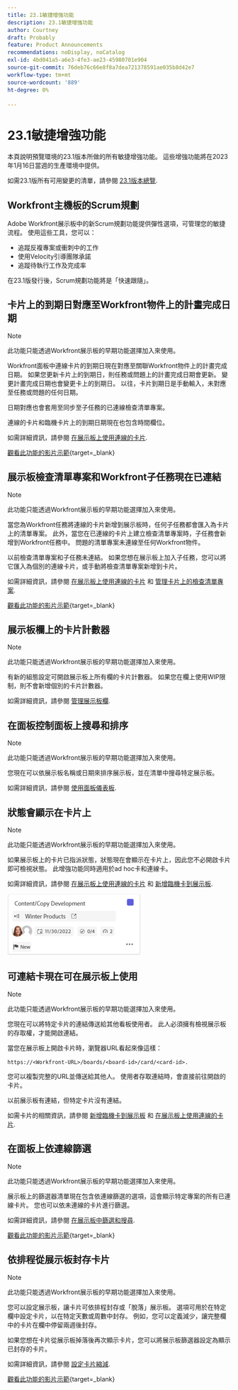 ```yaml
---
title: 23.1敏捷增強功能
description: 23.1敏捷增強功能
author: Courtney
draft: Probably
feature: Product Announcements
recommendations: noDisplay, noCatalog
exl-id: 4bd041a5-a6e3-4fe3-ae23-45980701e904
source-git-commit: 76deb76c66e8f8a7dea721378591ae035b8d42e7
workflow-type: tm+mt
source-wordcount: '889'
ht-degree: 0%

---
```


# 23.1敏捷增強功能

本頁說明預覽環境的23.1版本所做的所有敏捷增強功能。 這些增強功能將在2023年1月16日當週的生產環境中提供。

如需23.1版所有可用變更的清單，請參閱 [23.1版本總覽](/help/quicksilver/product-announcements/product-releases/23.1-release-activity/23-1-release-overview.md).

## Workfront主機板的Scrum規劃

Adobe Workfront展示板中的新Scrum規劃功能提供彈性選項，可管理您的敏捷流程。 使用這些工具，您可以：

* 追蹤反複專案或衝刺中的工作
* 使用Velocity引導團隊承諾
* 追蹤待執行工作及完成率

在23.1版發行後，Scrum規劃功能將是「快速跟隨」。

## 卡片上的到期日對應至Workfront物件上的計畫完成日期

>[!NOTE]
>
>此功能只能透過Workfront展示板的早期功能選擇加入來使用。

Workfront面板中連線卡片的到期日現在對應至關聯Workfront物件上的計畫完成日期。 如果您更新卡片上的到期日，則任務或問題上的計畫完成日期會更新。 變更計畫完成日期也會變更卡上的到期日。 以往，卡片到期日是手動輸入，未對應至任務或問題的任何日期。

日期對應也會套用至同步至子任務的已連線檢查清單專案。

連線的卡片和臨機卡片上的到期日期現在也包含時間欄位。

如需詳細資訊，請參閱 [在展示板上使用連線的卡片](/help/quicksilver/agile/get-started-with-boards/connected-cards.md).

[觀看此功能的影片示範](https://video.tv.adobe.com/v/3411952/){target=_blank}

## 展示板檢查清單專案和Workfront子任務現在已連結

>[!NOTE]
>
>此功能只能透過Workfront展示板的早期功能選擇加入來使用。

當您為Workfront任務將連線的卡片新增到展示板時，任何子任務都會匯入為卡片上的清單專案。 此外，當您在已連線的卡片上建立檢查清單專案時，子任務會新增到Workfront任務中。 問題的清單專案未連線至任何Workfront物件。

以前檢查清單專案和子任務未連結。 如果您想在展示板上加入子任務，您可以將它匯入為個別的連線卡片，或手動將檢查清單專案新增到卡片。

如需詳細資訊，請參閱 [在展示板上使用連線的卡片](/help/quicksilver/agile/get-started-with-boards/connected-cards.md) 和 [管理卡片上的檢查清單專案](/help/quicksilver/agile/get-started-with-boards/manage-checklist-items.md).

[觀看此功能的影片示範](https://video.tv.adobe.com/v/3411951/){target=_blank}

## 展示板欄上的卡片計數器

>[!NOTE]
>
>此功能只能透過Workfront展示板的早期功能選擇加入來使用。

有新的組態設定可開啟展示板上所有欄的卡片計數器。 如果您在欄上使用WIP限制，則不會新增個別的卡片計數器。

如需詳細資訊，請參閱 [管理展示板欄](/help/quicksilver/agile/get-started-with-boards/manage-board-columns.md).

## 在面板控制面板上搜尋和排序

>[!NOTE]
>
>此功能只能透過Workfront展示板的早期功能選擇加入來使用。

您現在可以依展示板名稱或日期來排序展示板，並在清單中搜尋特定展示板。

如需詳細資訊，請參閱 [使用面板儀表板](/help/quicksilver/agile/get-started-with-boards/use-boards-page.md).

## 狀態會顯示在卡片上

>[!NOTE]
>
>此功能只能透過Workfront展示板的早期功能選擇加入來使用。

如果展示板上的卡片已指派狀態，狀態現在會顯示在卡片上，因此您不必開啟卡片即可檢視狀態。 此增強功能同時適用於ad hoc卡和連線卡。

如需詳細資訊，請參閱 [在展示板上使用連線的卡片](/help/quicksilver/agile/get-started-with-boards/connected-cards.md) 和 [新增臨機卡到展示板](/help/quicksilver/agile/get-started-with-boards/add-card-to-board.md).

![卡片上的狀態](/help/quicksilver/product-announcements/product-releases/assets/boards-connected-card-details-110922.png)

## 可連結卡現在可在展示板上使用

>[!NOTE]
>
>此功能只能透過Workfront展示板的早期功能選擇加入來使用。

您現在可以將特定卡片的連結傳送給其他看板使用者。 此人必須擁有檢視展示板的存取權，才能開啟連結。

當您在展示板上開啟卡片時，瀏覽器URL看起來像這樣：

```
https://<Workfront-URL>/boards/<board-id>/card/<card-id>. 
```

您可以複製完整的URL並傳送給其他人。 使用者存取連結時，會直接前往開啟的卡片。

以前展示板有連結，但特定卡片沒有連結。

如需卡片的相關資訊，請參閱 [新增臨機卡到展示板](/help/quicksilver/agile/get-started-with-boards/add-card-to-board.md) 和 [在展示板上使用連線的卡片](/help/quicksilver/agile/get-started-with-boards/connected-cards.md).

## 在面板上依連線篩選

>[!NOTE]
>
>此功能只能透過Workfront展示板的早期功能選擇加入來使用。

展示板上的篩選器清單現在包含依連線篩選的選項，這會顯示特定專案的所有已連線卡片。 您也可以依未連線的卡片進行篩選。

如需詳細資訊，請參閱 [在展示板中篩選和搜尋](/help/quicksilver/agile/get-started-with-boards/filter-search-in-board.md).

[觀看此功能的影片示範](https://video.tv.adobe.com/v/3412381/){target=_blank}

## 依排程從展示板封存卡片

>[!NOTE]
>
>此功能只能透過Workfront展示板的早期功能選擇加入來使用。

您可以設定展示板，讓卡片可依排程封存或「脫落」展示板。 選項可用於在特定欄中設定卡片，以在特定天數或周數中封存。 例如，您可以定義減少，讓完整欄中的卡片在欄中停留兩週後封存。

如果您想在卡片從展示板掉落後再次顯示卡片，您可以將展示板篩選器設定為顯示已封存的卡片。

如需詳細資訊，請參閱 [設定卡片縮減](/help/quicksilver/agile/use-boards-agile-planning-tools/configure-card-falloff.md).

[觀看此功能的影片示範](https://video.tv.adobe.com/v/3412323/){target=_blank}
